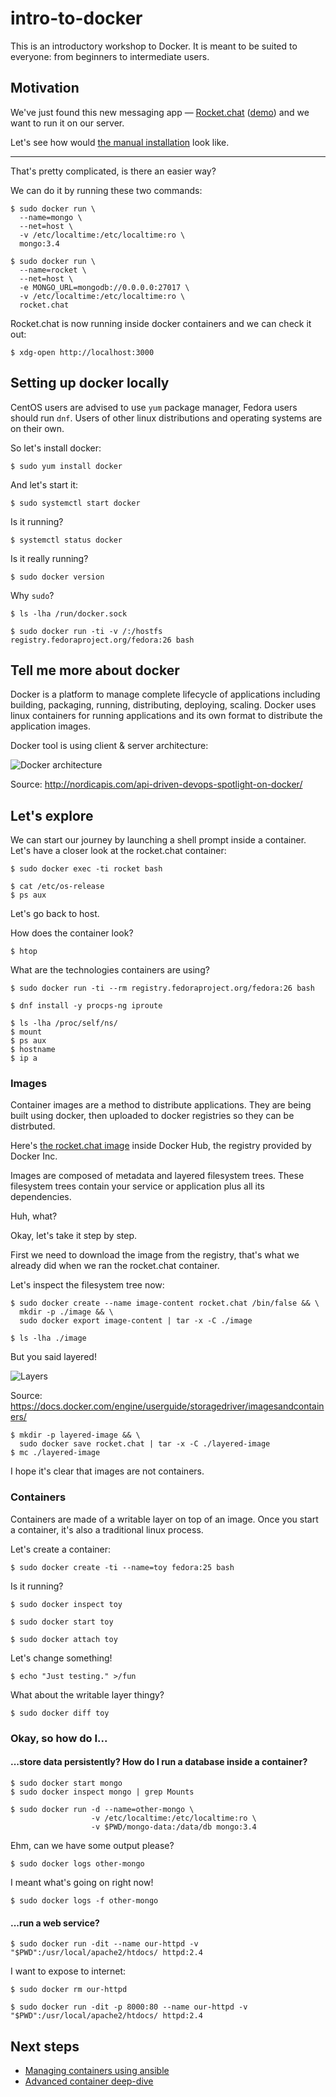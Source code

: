# intro-to-docker

This is an introductory workshop to Docker. It is meant to be suited to everyone: from beginners to intermediate users.


## Motivation

We've just found this new messaging app — [Rocket.chat](https://rocket.chat/) ([demo](https://demo.rocket.chat/home)) and we want to run it on our server.

Let's see how would [the manual installation](https://rocket.chat/docs/installation/manual-installation/centos) look like.

---

That's pretty complicated, is there an easier way?

We can do it by running these two commands:

```
$ sudo docker run \
  --name=mongo \
  --net=host \
  -v /etc/localtime:/etc/localtime:ro \
  mongo:3.4

$ sudo docker run \
  --name=rocket \
  --net=host \
  -e MONGO_URL=mongodb://0.0.0.0:27017 \
  -v /etc/localtime:/etc/localtime:ro \
  rocket.chat
```

Rocket.chat is now running inside docker containers and we can check it out:

```
$ xdg-open http://localhost:3000
```


## Setting up docker locally

CentOS users are advised to use `yum` package manager, Fedora users should run
`dnf`. Users of other linux distributions and operating systems are on their
own.

So let's install docker:

```
$ sudo yum install docker
```

And let's start it:

```
$ sudo systemctl start docker
```

Is it running?

```
$ systemctl status docker
```

Is it really running?

```
$ sudo docker version
```

Why `sudo`?

```
$ ls -lha /run/docker.sock

$ sudo docker run -ti -v /:/hostfs registry.fedoraproject.org/fedora:26 bash
```


## Tell me more about docker

Docker is a platform to manage complete lifecycle of applications including
building, packaging, running, distributing, deploying, scaling. Docker uses
linux containers for running applications and its own format to distribute the
application images.

Docker tool is using client & server architecture:

![Docker architecture](http://nordicapis.com/wp-content/uploads/Docker-API-infographic-container-devops-nordic-apis.png)

Source: http://nordicapis.com/api-driven-devops-spotlight-on-docker/


## Let's explore

We can start our journey by launching a shell prompt inside a container. Let's have a closer look at the rocket.chat container:

```
$ sudo docker exec -ti rocket bash

$ cat /etc/os-release
$ ps aux
```

Let's go back to host.

How does the container look?

```
$ htop
```

What are the technologies containers are using?

```
$ sudo docker run -ti --rm registry.fedoraproject.org/fedora:26 bash

$ dnf install -y procps-ng iproute

$ ls -lha /proc/self/ns/
$ mount
$ ps aux
$ hostname
$ ip a
```


### Images

Container images are a method to distribute applications. They are being built
using docker, then uploaded to docker registries so they can be distrbuted.

Here's [the rocket.chat image](https://hub.docker.com/r/_/rocket.chat/) inside
Docker Hub, the registry provided by Docker Inc.

Images are composed of metadata and layered filesystem trees. These filesystem
trees contain your service or application plus all its dependencies.

Huh, what?

Okay, let's take it step by step.

First we need to download the image from the registry, that's what we already
did when we ran the rocket.chat container.

Let's inspect the filesystem tree now:

```
$ sudo docker create --name image-content rocket.chat /bin/false && \
  mkdir -p ./image && \
  sudo docker export image-content | tar -x -C ./image

$ ls -lha ./image
```

But you said layered!

![Layers](https://docs.docker.com/engine/userguide/storagedriver/images/container-layers.jpg)

Source: https://docs.docker.com/engine/userguide/storagedriver/imagesandcontainers/

```
$ mkdir -p layered-image && \
  sudo docker save rocket.chat | tar -x -C ./layered-image
$ mc ./layered-image
```

I hope it's clear that images are not containers.


### Containers

Containers are made of a writable layer on top of an image. Once you start a
container, it's also a traditional linux process.

Let's create a container:

```
$ sudo docker create -ti --name=toy fedora:25 bash
```

Is it running?

```
$ sudo docker inspect toy
```

```
$ sudo docker start toy
```

```
$ sudo docker attach toy
```

Let's change something!

```
$ echo "Just testing." >/fun
```

What about the writable layer thingy?

```
$ sudo docker diff toy
```


### Okay, so how do I...

#### ...store data persistently? How do I run a database inside a container?

```
$ sudo docker start mongo
$ sudo docker inspect mongo | grep Mounts
```

```
$ sudo docker run -d --name=other-mongo \
                  -v /etc/localtime:/etc/localtime:ro \
                  -v $PWD/mongo-data:/data/db mongo:3.4
```

Ehm, can we have some output please?

```
$ sudo docker logs other-mongo
```

I meant what's going on right now!

```
$ sudo docker logs -f other-mongo
```


#### ...run a web service?

```
$ sudo docker run -dit --name our-httpd -v "$PWD":/usr/local/apache2/htdocs/ httpd:2.4
```

I want to expose to internet:

```
$ sudo docker rm our-httpd

$ sudo docker run -dit -p 8000:80 --name our-httpd -v "$PWD":/usr/local/apache2/htdocs/ httpd:2.4
```


## Next steps

 * [Managing containers using ansible](https://github.com/pschiffe/ansible-docker)
 * [Advanced container deep-dive](https://tomastomecek.github.io/devconf-container-roadshow-2017/#/)
